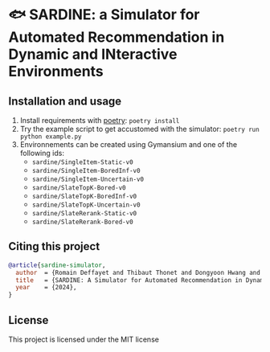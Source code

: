 # 🐟 SARDINE: a Simulator for Automated Recommendation in Dynamic and INteractive Environments

## Installation and usage

1. Install requirements with [poetry](https://python-poetry.org/): `poetry install`
2. Try the example script to get accustomed with the simulator: `poetry run python example.py`
3. Environnements can be created using Gymansium and one of the following ids: 
    - `sardine/SingleItem-Static-v0`
    -  `sardine/SingleItem-BoredInf-v0`
    - `sardine/SingleItem-Uncertain-v0`
    - `sardine/SlateTopK-Bored-v0`
    - `sardine/SlateTopK-BoredInf-v0`
    - `sardine/SlateTopK-Uncertain-v0`
    - `sardine/SlateRerank-Static-v0`
    - `sardine/SlateRerank-Bored-v0`

## Citing this project

```bibtex
@article{sardine-simulator,
  author  = {Romain Deffayet and Thibaut Thonet and Dongyoon Hwang and Vassilissa Lehoux and Jean-Michel Renders and Maarten de Rijke},
  title   = {SARDINE: A Simulator for Automated Recommendation in Dynamic and Interactive Environments},
  year    = {2024},
}
```

## License
This project is licensed under the MIT license


